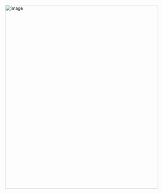 



<img width="500" height="600" alt="image" src="https://github.com/user-attachments/assets/f1a0d29b-1665-4fc8-9739-aad7bbc86b11" />


